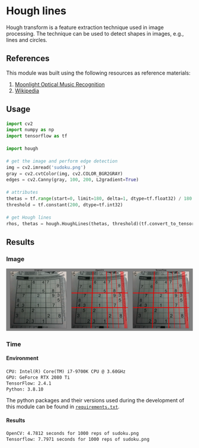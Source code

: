 # Hough lines

Hough transform is a feature extraction technique used in image processing. The technique can be used to detect shapes in images, e.g., lines and circles.

## References

This module was built using the following resources as reference materials:

1. [Moonlight Optical Music Recognition](https://github.com/tensorflow/moonlight/blob/master/moonlight/vision/hough.py)
2. [Wikipedia](https://en.wikipedia.org/wiki/Hough_transform)

## Usage

```python
import cv2
import numpy as np
import tensorflow as tf

import hough

# get the image and perform edge detection
img = cv2.imread('sudoku.png')
gray = cv2.cvtColor(img, cv2.COLOR_BGR2GRAY)
edges = cv2.Canny(gray, 100, 200, L2gradient=True)

# attributes
thetas = tf.range(start=0, limit=180, delta=1, dtype=tf.float32) / 180.0 * np.pi
threshold = tf.constant(200, dtype=tf.int32)

# get Hough lines
rhos, thetas = hough.HoughLines(thetas, threshold)(tf.convert_to_tensor(edges, dtype=tf.bool))
```

## Results

### Image

![sudoku_lines](sudoku_lines.png)

### Time

#### Environment
```
CPU: Intel(R) Core(TM) i7-9700K CPU @ 3.60GHz
GPU: GeForce RTX 2080 Ti
TensorFlow: 2.4.1
Python: 3.8.10
```
The python packages and their versions used during the development of this module can be found in [`requirements.txt`](requirements.txt).

#### Results

```
OpenCV: 4.7812 seconds for 1000 reps of sudoku.png
Tensorflow: 7.7971 seconds for 1000 reps of sudoku.png
```

